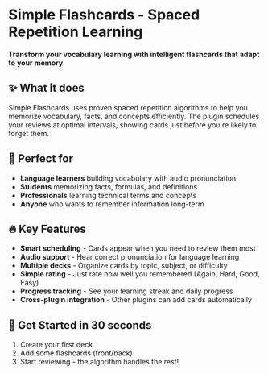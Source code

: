 # Simple Flashcards - Spaced Repetition Learning

**Transform your vocabulary learning with intelligent flashcards that adapt to your memory**

## ✨ What it does

Simple Flashcards uses proven spaced repetition algorithms to help you memorize vocabulary, facts, and concepts efficiently. The plugin schedules your reviews at optimal intervals, showing cards just before you're likely to forget them.

## 🎯 Perfect for

- **Language learners** building vocabulary with audio pronunciation
- **Students** memorizing facts, formulas, and definitions  
- **Professionals** learning technical terms and concepts
- **Anyone** who wants to remember information long-term

## 🔥 Key Features

- **Smart scheduling** - Cards appear when you need to review them most
- **Audio support** - Hear correct pronunciation for language learning
- **Multiple decks** - Organize cards by topic, subject, or difficulty
- **Simple rating** - Just rate how well you remembered (Again, Hard, Good, Easy)
- **Progress tracking** - See your learning streak and daily progress
- **Cross-plugin integration** - Other plugins can add cards automatically

## 🚀 Get Started in 30 seconds

1. Create your first deck
2. Add some flashcards (front/back)
3. Start reviewing - the algorithm handles the rest!
